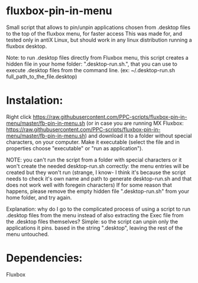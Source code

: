 # fluxbox-pin-in-menu
Small script that allows to pin/unpin applications chosen from .desktop files to the top of the fluxbox menu, for faster access
This was made for, and tested only in antiX Linux, but should work in any linux distribution running a fluxbox desktop.

Note: to run .desktop files directly from Fluxbox menu, this script creates a hidden file in your home folder: ".desktop-run.sh.", that you can use to execute .desktop files from the command line.
(ex: ~/.desktop-run.sh full_path_to_the_file.desktop)

# Instalation:
 Right click https://raw.githubusercontent.com/PPC-scripts/fluxbox-pin-in-menu/master/fb-pin-in-menu.sh  (or in case you are running MX Fluxbox: https://raw.githubusercontent.com/PPC-scripts/fluxbox-pin-in-menu/master/fb-pin-in-menu.sh) and download it to a folder without special characters, on your computer.
 Make it executable (select the file and in properties choose "executable" or "run as application").
 
 NOTE: you can't run the script from a folder with special characters or it won't create the needed desktop-run.sh correctly: the menu entries will be created but they won't run (strange, I know- I think it's because the script needs to check it's own name and path to generate desktop-run.sh and that does not work well with foregein characters)
  If for some reason that happens, please remove the empty hidden file ".desktop-run.sh" from your home folder, and try again.


Explanation: why do I go to the complicated process of using a script to run .desktop files from the menu instead of also extracting the Exec file from the .desktop files themselves? Simple: so the script can unpin only the applications it pins. based in the string ".desktop", leaving the rest of the menu untouched.

# Dependencies:
 Fluxbox
 
